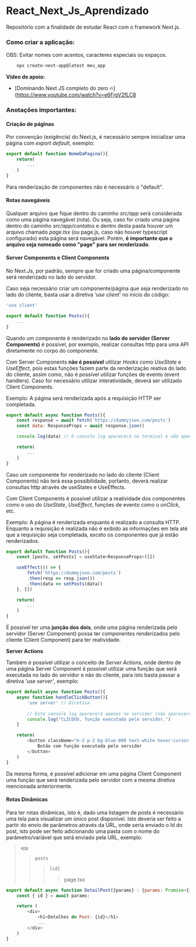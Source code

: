 # React_Next_Js_Aprendizado
Repositório com a finalidade de estudar React com o framework Next.js.

### Como criar a aplicação:

OBS: Evitar nomes com acentos, caracteres especiais ou espaços.

```bash
    npx create-next-app@latest meu_app
```

**Vídeo de apoio:**
- [Dominando Next JS completo do zero 🔥](https://www.youtube.com/watch?v=e6FigV2fLC8

### Anotações importantes:

#### **Criação de páginas**

Por convenção (exigência) do Next.js, é necessário sempre inicializar uma página com *export default*, exemplo:

```js
export default function NomeDaPagina(){
    return(
        ...
    )
}
```

Para renderização de componentes não é necessário o "default".

#### **Rotas navegáveis**

Qualquer arquivo que fique dentro do caminho *src/app* será considerada como uma página navegável (rota). Ou seja, caso for criado uma página dentro do caminho *src/app/contatos* e dentro desta pasta houver um arquivo chamado *page.tsx* (ou page.js, caso não houver typescript configurado) esta página será navegável. Porém, **é importante que o arquivo seja nomeado como "page" para ser renderizado**.

#### **Server Components e Client Components**

No Next.Js, por padrão, sempre que for criado uma página/componente será renderizado no lado do servidor.

Caso seja necessário criar um componente/página que seja renderizado no lado do cliente, basta usar a diretiva *'use client'* no início do código:

```js
'use client'

export default function Posts(){
    ...
}
```

Quando um componente é renderizado no **lado do servidor (Server Components)** é possível, por exemplo, realizar consultas http para uma API diretamente no corpo do componente.

Com Server Components **não é possível** utilizar *Hooks* como *UseState* e *UseEffect*, pois estas funções fazem parte da renderização reativa do lado do cliente, assim como, não é possível utilizar funções de evento (event handlers). Caso for necessário utilizar interatividade, deverá ser utilizado Client Components.

Exemplo: A página será renderizada após a requisição HTTP ser completada.

```js
export default async function Posts(){
    const response = await fetch('https://dummyjson.com/posts')
    const data: ResponseProps = await response.json()

    console.log(data) // O console log aparecerá no terminal e não apenas no navegador, isso significa que está sendo renderizado no lado do servidor

    return(
        ...
    )
}
```

Caso um componente for renderizado no lado do cliente (Client Components) não terá essa possibilidade, portanto, deverá realizar consultas http através de useStates e UseEffects.

Com Client Components é possível utilizar a reatividade dos componentes como o uso do *UseState*, *UseEffect*, funções de evento como o *onClick*, etc.

Exemplo: A página é renderizada enquanto é realizado a consulta HTTP. Enquanto a requisição é realizada não é exibido as informações em tela até que a requisição seja completada, exceto os componentes que já estão renderizados.

```js
export default function Posts(){
    const [posts, setPosts] = useState<ResponseProps>([])

    useEffect(() => {
        fetch('https://dummyjson.com/posts')
        .then(resp => resp.json())
        .then(data => setPosts(data))
    }, [])

    return(
        ...
    )
}
```

É possível ter uma **junção dos dois**, onde uma página renderizada pelo servidor (Server Component) possa ter componentes renderizados pelo cliente (Client Component) para ter reatividade.

**Server Actions**

Também é possível utilizar o conceito de *Server Actions*, onde dentro de uma página Server Component é possível utilizar uma função que será executada no lado do servidor e não do cliente, para isto basta passar a diretiva *'use server'*, exemplo:

```js
export default async function Posts(){
    async function handleClickButton(){
        'use server' // Diretiva
        
        // Este console log aparecerá apenas no servidor (não aparecerá no console do navegador)
        console.log("CLICOUU, função executada pelo servidor.")
    }

    return(
        <button className="m-2 p-2 bg-blue-800 text-white hover:cursor-pointer" onClick={handleClickButton}>
            Botão com função executada pelo servidor
        </button>
    )
}
```

Da mesma forma, é possível adicionar em uma página Client Component uma função que será renderizada pelo servidor com a mesma diretiva mencionada anteriormente.

#### **Rotas Dinâmicas**

Para ter rotas dinâmicas, isto é, dado uma listagem de posts é necessário uma tela para visualizar um único post disponível. Isto deveria ser feito a partir do envio de parâmetros através da URL, onde seria enviado o Id do post, isto pode ser feito adicionando uma pasta com o nome do parâmetro/variável que será enviado pela URL, exemplo:

>`app`
>> `posts`
>>> `[id]`
>>>> page.tsx

```js
export default async function DetailPost({params} : {params: Promise<{id: string}>}){
    const { id } = await params;

    return (
        <div>
            <h1>Detalhes do Post: {id}</h1>
            ...
        </div>
    )
}
```